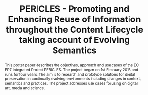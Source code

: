 ---
abstract: This poster paper describes the objectives, approach and use cases of the
  EC FP7 Integrated Project PERICLES. The project began on 1st February 2013 and runs
  for four years. The aim is to research and prototype solutions for digital preservation
  in continually evolving environments including changes in context, semantics and
  practices. The project addresses use cases focusing on digital art, media and science.
creators:
- Simon Waddington
- Mark Hedges
- Fabio Corubolo
- Pip Laurenson
- Yiannis Kompatsiaris
- Stamatia Dasiopoulou
- Rani Pinchuk
- Christian Muller
- Odysseas Spyroglou
- Jean-Pierre Chanod
- Jean-Yves Vion-Dury
- Jens Ludwig
- Philipp Wieder
- Rob Baxter
- Sándor Darányi
- Elena Maceviciute
- Tom Wilson
- Paul Watry
- Adil Hasan
date: null
document_url: https://services.phaidra.univie.ac.at/api/object/o:378052/download
grand_parent: iPRES
institutions: []
keywords:
- preservation models
- lifecycle
- data analytics
- semantics
- policies
- lisbon
landing_page_url: https://phaidra.univie.ac.at/o:378052
language: eng
layout: publication
license: CC BY-SA 2.0 AT
notes_url: null
parent: iPRES 2013
publication_type: poster
size: 447029
slides_url: null
source_name: iPRES
stream_url: null
title: 'PERICLES - Promoting and Enhancing Reuse of Information throughout the Content
  Lifecycle taking account of Evolving Semantics '
year: 2013
---